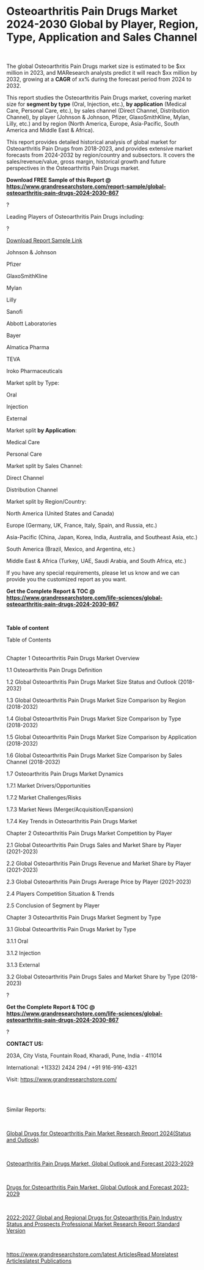 <h1>Osteoarthritis Pain Drugs Market 2024-2030 Global by Player, Region, Type, Application and Sales Channel</h1><br/><p>The global Osteoarthritis Pain Drugs market size is estimated to be $xx million in 2023, and MAResearch analysts predict it will reach $xx million by 2032, growing at a <strong>CAGR</strong> of xx% during the forecast period from 2024 to 2032.</p>
 
 
 
 <p>This report studies the Osteoarthritis Pain Drugs market, covering market size for <strong>segment by type</strong> (Oral, Injection, etc.), <strong>by application</strong> (Medical Care, Personal Care, etc.), by sales channel (Direct Channel, Distribution Channel), by player (Johnson & Johnson, Pfizer, GlaxoSmithKline, Mylan, Lilly, etc.) and by region (North America, Europe, Asia-Pacific, South America and Middle East & Africa).</p>
 
 
 
 <p>This report provides detailed historical analysis of global market for Osteoarthritis Pain Drugs from 2018-2023, and provides extensive market forecasts from 2024-2032 by region/country and subsectors. It covers the sales/revenue/value, gross margin, historical growth and future perspectives in the Osteoarthritis Pain Drugs market.</p>
 
 
 
 <div><b>Download FREE Sample of this Report @ <a href="https://www.grandresearchstore.com/report-sample/global-osteoarthritis-pain-drugs-2024-2030-867">https://www.grandresearchstore.com/report-sample/global-osteoarthritis-pain-drugs-2024-2030-867</a></b></div>
 
 
 
 <p>? </p>
 
 
 
 <p>Leading Players of Osteoarthritis Pain Drugs including:</p>
 
 
 
 <p>? </p>
 
 
 
 <p><a href="https://www.grandresearchstore.com/mr-admin/report-sample/global-osteoarthritis-pain-drugs-2024-2030-867">Download Report Sample Link</a></p>
 
 
 
 <p>Johnson & Johnson</p>
 
 
 
 <p>Pfizer</p>
 
 
 
 <p>GlaxoSmithKline</p>
 
 
 
 <p>Mylan</p>
 
 
 
 <p>Lilly</p>
 
 
 
 <p>Sanofi</p>
 
 
 
 <p>Abbott Laboratories</p>
 
 
 
 <p>Bayer</p>
 
 
 
 <p>Almatica Pharma</p>
 
 
 
 <p>TEVA</p>
 
 
 
 <p>Iroko Pharmaceuticals</p>
 
 
 
 <p>Market split by Type:</p>
 
 
 
 <p>Oral</p>
 
 
 
 <p>Injection</p>
 
 
 
 <p>External</p>
 
 
 
 <p>Market split <strong>by Application</strong>:</p>
 
 
 
 <p>Medical Care</p>
 
 
 
 <p>Personal Care</p>
 
 
 
 <p>Market split by Sales Channel:</p>
 
 
 
 <p>Direct Channel</p>
 
 
 
 <p>Distribution Channel</p>
 
 
 
 <p>Market split by Region/Country:</p>
 
 
 
 <p>North America (United States and Canada)</p>
 
 
 
 <p>Europe (Germany, UK, France, Italy, Spain, and Russia, etc.)</p>
 
 
 
 <p>Asia-Pacific (China, Japan, Korea, India, Australia, and Southeast Asia, etc.)</p>
 
 
 
 <p>South America (Brazil, Mexico, and Argentina, etc.)</p>
 
 
 
 <p>Middle East & Africa (Turkey, UAE, Saudi Arabia, and South Africa, etc.)</p>
 
 
 
 <p>If you have any special requirements, please let us know and we can provide you the customized report as you want.</p>
 
 
 
 <div><b>Get the Complete Report & TOC @ <a href="https://www.grandresearchstore.com/life-sciences/global-osteoarthritis-pain-drugs-2024-2030-867">https://www.grandresearchstore.com/life-sciences/global-osteoarthritis-pain-drugs-2024-2030-867</a></b></div>
 
 
 
 <p><br />
 
 <b>Table of content</b></p>
 
 
 
 <p>Table of Contents<br />
 
 <br />
 
 Chapter 1 Osteoarthritis Pain Drugs Market Overview<br />
 
 1.1 Osteoarthritis Pain Drugs Definition<br />
 
 1.2 Global Osteoarthritis Pain Drugs Market Size Status and Outlook (2018-2032)<br />
 
 1.3 Global Osteoarthritis Pain Drugs Market Size Comparison by Region (2018-2032)<br />
 
 1.4 Global Osteoarthritis Pain Drugs Market Size Comparison by Type (2018-2032)<br />
 
 1.5 Global Osteoarthritis Pain Drugs Market Size Comparison by Application (2018-2032)<br />
 
 1.6 Global Osteoarthritis Pain Drugs Market Size Comparison by Sales Channel (2018-2032)<br />
 
 1.7 Osteoarthritis Pain Drugs Market Dynamics<br />
 
 1.7.1 Market Drivers/Opportunities<br />
 
 1.7.2 Market Challenges/Risks<br />
 
 1.7.3 Market News (Merger/Acquisition/Expansion)<br />
 
 1.7.4 Key Trends in Osteoarthritis Pain Drugs Market<br />
 
 Chapter 2 Osteoarthritis Pain Drugs Market Competition by Player<br />
 
 2.1 Global Osteoarthritis Pain Drugs Sales and Market Share by Player (2021-2023)<br />
 
 2.2 Global Osteoarthritis Pain Drugs Revenue and Market Share by Player (2021-2023)<br />
 
 2.3 Global Osteoarthritis Pain Drugs Average Price by Player (2021-2023)<br />
 
 2.4 Players Competition Situation & Trends<br />
 
 2.5 Conclusion of Segment by Player<br />
 
 Chapter 3 Osteoarthritis Pain Drugs Market Segment by Type<br />
 
 3.1 Global Osteoarthritis Pain Drugs Market by Type<br />
 
 3.1.1 Oral<br />
 
 3.1.2 Injection<br />
 
 3.1.3 External<br />
 
 3.2 Global Osteoarthritis Pain Drugs Sales and Market Share by Type (2018-2023)<br />
 
 ? </p>
 
 
 
 <div><b>Get the Complete Report & TOC @ <a href="https://www.grandresearchstore.com/life-sciences/global-osteoarthritis-pain-drugs-2024-2030-867">https://www.grandresearchstore.com/life-sciences/global-osteoarthritis-pain-drugs-2024-2030-867</a></b></div>
 
 
 
 <p>? </p>
 
 
 
 <p><b>CONTACT US:</b><br />
 
 203A, City Vista, Fountain Road, Kharadi, Pune, India - 411014<br />
 
 International: +1(332) 2424 294 / +91 916-916-4321<br />
 
 Visit: <a href="https://www.grandresearchstore.com/">https://www.grandresearchstore.com/</a><br />
 
 <br />
 
 <br />
 
 Similar Reports:<br />
 
 <br />
 
 <a href="https://www.grandresearchstore.com/life-sciences/global-drugs-for-osteoarthritis-pain-2024-761">Global Drugs for Osteoarthritis Pain Market Research Report 2024(Status and Outlook)</a><br />
 
 <br />
 
 <a href="https://www.grandresearchstore.com/life-sciences/global-osteoarthritis-pain-drugs-forecast-2023-2029-307">Osteoarthritis Pain Drugs Market, Global Outlook and Forecast 2023-2029</a><br />
 
 <br />
 
 <a href="https://www.grandresearchstore.com/life-sciences/global-drugs-for-osteoarthritis-pain-forecast-2023-2029-614">Drugs for Osteoarthritis Pain Market, Global Outlook and Forecast 2023-2029</a><br />
 
 <br />
 
 <a href="https://www.grandresearchstore.com/life-sciences/global-regional-drugs-for-osteoarthritis-pain-2022-2027-393">2022-2027 Global and Regional Drugs for Osteoarthritis Pain Industry Status and Prospects Professional Market Research Report Standard Version</a><br />
 
 <br />
 
 <a href="https://gyeongbokgung.com">https://www.grandresearchstore.com/</a><a href="https://hallyeomaritime.com">latest Articles</a><a href="https://jingwansa.com">Read More</a><a href="https://nguoiviet.jp/">latest Articles</a><a href="https://www.intelmarketresearch.com/">latest Publications</a></p>